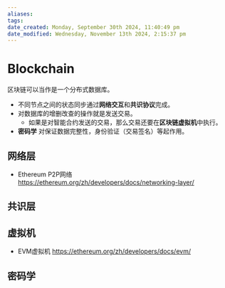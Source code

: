 ```yaml
---
aliases: 
tags: 
date_created: Monday, September 30th 2024, 11:40:49 pm
date_modified: Wednesday, November 13th 2024, 2:15:37 pm
---
```


# Blockchain

区块链可以当作是一个分布式数据库。

- 不同节点之间的状态同步通过**网络交互**和**共识协议**完成。
- 对数据库的增删改查的操作就是发送交易。
    - 如果是对智能合约发送的交易，那么交易还要在**区块链虚拟机**中执行。
- **密码学** 对保证数据完整性，身份验证（交易签名）等起作用。

## 网络层

- Ethereum P2P网络 <https://ethereum.org/zh/developers/docs/networking-layer/>

## 共识层

## 虚拟机

- EVM虚拟机 <https://ethereum.org/zh/developers/docs/evm/>

## 密码学
